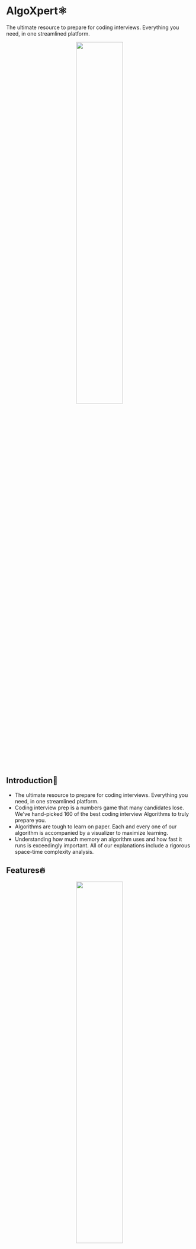 # AlgoXpert⚛️
The ultimate resource to prepare for coding interviews. Everything you need, in one streamlined
platform.


<p align= "center"><img width=50% src="https://user-images.githubusercontent.com/59207688/133880664-36d65852-a1cd-4b63-ba24-a40c4d4bfa6c.png"></p>

## Introduction🌻

- The ultimate resource to prepare for coding interviews. Everything you need, in one streamlined platform.
- Coding interview prep is a numbers game that many candidates lose. We've hand-picked 160 of the best coding interview Algorithms to truly prepare you.
- Algorithms are tough to learn on paper. Each and every one of our algorithm is accompanied by a visualizer to maximize learning.
- Understanding how much memory an algorithm uses and how fast it runs is exceedingly important. All of our explanations include a rigorous space-time complexity analysis.

## Features🔥

<p align="center">
   <img width =50% img src="https://user-images.githubusercontent.com/59207688/135667972-3cb62dfe-3a16-42b3-bdcd-a07318724564.png" />
</p>

<h2 align= "left"><b>Tech Stack🧐</b></h2>

- Flutter
- Firebase
- REST API

<h2 align= "left"><b>Contributing Guidelines📚</b></h2>

1. Make sure to keep the UI consistent while adding a new feature.
2. When adding new packages, use the package version which is compatible with the new flutter 2 update.
3. Make sure that your code is well documented, especially in the tougher areas.
4. Maintain a uniform naming convention throughout the codebase.
5. If your code is being repetitive then refactor it to create a new widget for future use.
6. Make the code as modular as possible, separating the UI from the logic.

Contributions are always welcome! You can also visit our [contributing guidelines](https://github.com/himanshusharma89/relic_bazaar/blob/master/CONTRIBUTING.md) beforing making any contributions. 

<h2 align= "left"><b>Steps👣</b></h2>

<p align="center">
   <img width =50% img src="https://media.giphy.com/media/o5BzNDDFQnepi/giphy.gif" />
</p>


**1.** Fork [this](https://github.com/believeInJha/AlgoXpert.git) repository.

<img src="https://user-images.githubusercontent.com/41269164/70219309-9a3eca80-176a-11ea-8a4d-1bd701d07314.png" width=300>


**2.** Clone the forked repository.

```terminal
git clone --depth 1 https://github.com/<your-github-username>/AlgoXpert.git
```

<img src="https://encrypted-tbn0.gstatic.com/images?q=tbn%3AANd9GcT5N0HJ9db7jSvcL4dsDscZQBzqQqqKVs0BnO1OVz26glLWKJRY&usqp=CAU" width="300">

**3.** Navigate to the project directory.

```terminal
cd AlgoXpert
```

**4.** Create a new branch.

```terminal
git checkout -b <your_branch_name>
```

**5.** Make changes in source code.

![changes](https://media.giphy.com/media/QNFhOolVeCzPQ2Mx85/200w_d.gif)


**6.** Commit your changes.
```terminal
git commit -m "Message"
```

**7.** Push your local branch to the remote repository.
```terminal
git push -u origin <your_branch_name>
```

**8.** Create a Pull Request!


Finally, go to your repository in the browser and click on `compare and pull requests`.
Then add a title and description to your pull request that explains your precious effort.

<img src="https://user-images.githubusercontent.com/41269164/70219707-47194780-176b-11ea-96c2-d0c401ddb1e0.png" width=600>
		
click on `Compare and Pull Request`
		
<img src="https://user-images.githubusercontent.com/41269164/70219836-8d6ea680-176b-11ea-81d5-549093bf0954.png" width=600>

**Congratulations!**  :boom: Sit and relax, you've made your contribution to [AlgoXpert](https://github.com/believeInJha/AlgoXpert.git) project.

<h2 align= "left"><b>Code of Conduct</b></h2>

We follow certain guidelines in order to maintain this repository. Please find our [code of conduct](https://github.com/believeInJha/AlgoXpert/blob/master/CODE_OF_CONDUCT.md) and read it carefully.

## Hacktober Fest 21

Start your contribution today cause Open source is changing the world  one contribution at a time. You can also visit [HactoberFest](https://hacktoberfest.digitalocean.com/) website beforing making any contributions.
<p align="center">
   <img src="https://user-images.githubusercontent.com/59207688/135668420-387dcb38-3fd4-417e-8440-f5e7ba13ed3d.png" />
</p>

> You can now extend your support by buying me a Coffee.😊👇

<p>
  <a href="https://www.buymeacoffee.com/believeInJha" title="buymecoffee">
    <img src="https://cdn.hashnode.com/res/hashnode/image/upload/v1634550700092/BI5ragUGo.png" alt="homepage" />
  </a>
</p>
